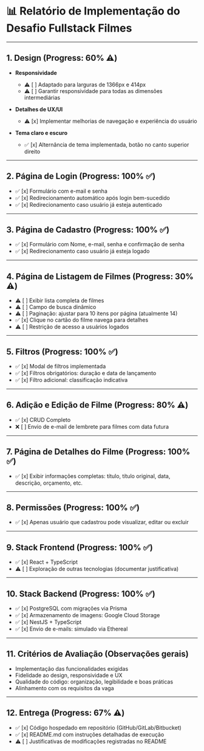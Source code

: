 # 📊 Relatório de Implementação do Desafio Fullstack Filmes

---

## 1. Design (Progress: 60% ⚠️)

- **Responsividade**  
  - ⚠️ [ ] Adaptado para larguras de 1366px e 414px  
  - ⚠️ [ ] Garantir responsividade para todas as dimensões intermediárias  

- **Detalhes de UX/UI**  
  - ⚠️ [x] Implementar melhorias de navegação e experiência do usuário  

- **Tema claro e escuro**  
  - ✅ [x] Alternância de tema implementada, botão no canto superior direito  

---

## 2. Página de Login (Progress: 100% ✅)

- ✅ [x] Formulário com e-mail e senha  
- ✅ [x] Redirecionamento automático após login bem-sucedido  
- ✅ [x] Redirecionamento caso usuário já esteja autenticado  

---

## 3. Página de Cadastro (Progress: 100% ✅)

- ✅ [x] Formulário com Nome, e-mail, senha e confirmação de senha  
- ✅ [x] Redirecionamento caso usuário já esteja logado  

---

## 4. Página de Listagem de Filmes (Progress: 30% ⚠️)

- ⚠️ [ ] Exibir lista completa de filmes  
- ⚠️ [ ] Campo de busca dinâmico  
- ⚠️ [ ] Paginação: ajustar para 10 itens por página (atualmente 14)  
- ✅ [x] Clique no cartão do filme navega para detalhes  
- ⚠️ [ ] Restrição de acesso a usuários logados  

---

## 5. Filtros (Progress: 100% ✅)

- ✅ [x] Modal de filtros implementada  
- ✅ [x] Filtros obrigatórios: duração e data de lançamento  
- ✅ [x] Filtro adicional: classificação indicativa  

---

## 6. Adição e Edição de Filme (Progress: 80% ⚠️)

- ✅ [x] CRUD Completo  
- ❌ [ ] Envio de e-mail de lembrete para filmes com data futura  

---

## 7. Página de Detalhes do Filme (Progress: 100% ✅)

- ✅ [x] Exibir informações completas: título, título original, data, descrição, orçamento, etc.  

---

## 8. Permissões (Progress: 100% ✅)

- ✅ [x] Apenas usuário que cadastrou pode visualizar, editar ou excluir  

---

## 9. Stack Frontend (Progress: 100% ✅)

- ✅ [x] React + TypeScript  
- ⚠️ [ ] Exploração de outras tecnologias (documentar justificativa)  

---

## 10. Stack Backend (Progress: 100% ✅)

- ✅ [x] PostgreSQL com migrações via Prisma  
- ✅ [x] Armazenamento de imagens: Google Cloud Storage  
- ✅ [x] NestJS + TypeScript  
- ✅ [x] Envio de e-mails: simulado via Ethereal  

---

## 11. Critérios de Avaliação (Observações gerais)

- Implementação das funcionalidades exigidas  
- Fidelidade ao design, responsividade e UX  
- Qualidade do código: organização, legibilidade e boas práticas  
- Alinhamento com os requisitos da vaga  

---

## 12. Entrega (Progress: 67% ⚠️)

- ✅ [x] Código hospedado em repositório (GitHub/GitLab/Bitbucket)  
- ✅ [x] README.md com instruções detalhadas de execução  
- ⚠️ [ ] Justificativas de modificações registradas no README  
